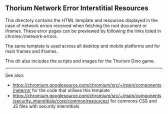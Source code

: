 ## Thorium Network Error Interstitial Resources

This directory contains the HTML template and resources displayed in the case of
network errors received when fetching the root document or iframes. These error
pages can be previewed by following the links listed in chrome://network-errors.

The same template is used across all desktop and mobile platforms and for main
frames and iframes.

This dir also includes the scripts and images for the Thorium Dino game.

---
See also:
- https://chromium.googlesource.com/chromium/src/+/main/components/neterror for the code that utilises this template
- https://chromium.googlesource.com/chromium/src/+/main/components/security_interstitials/core/common/resources/ for commons CSS and JS files with security interstitials

